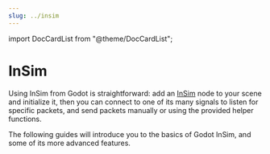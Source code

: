 ```yaml
---
slug: ../insim
---
```


import DocCardList from "@theme/DocCardList";

# InSim

Using InSim from Godot is straightforward: add an [InSim](/class_ref/InSim.mdx) node to your scene
and initialize it, then you can connect to one of its many signals to listen for specific packets,
and send packets manually or using the provided helper functions.

The following guides will introduce you to the basics of Godot InSim, and some of its more advanced features.

<DocCardList/>
